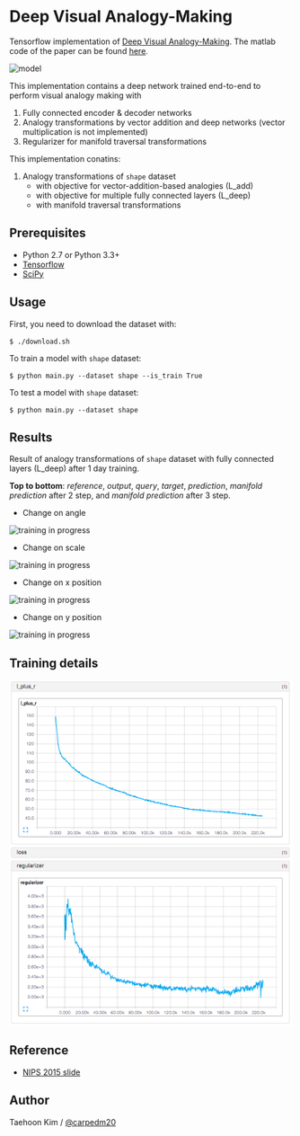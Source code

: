 Deep Visual Analogy-Making
==========================

Tensorflow implementation of [Deep Visual Analogy-Making](http://www-personal.umich.edu/~reedscot/nips2015.pdf). The matlab code of the paper can be found [here](http://www-personal.umich.edu/~reedscot/files/nips2015-analogy.tar.gz).

![model](https://github.com/carpedm20/visual-analogy-tensorflow/raw/83893d866557239a890053b55cb7105ebf54045e/assets/model.png)

This implementation contains a deep network trained end-to-end to perform visual analogy making with

1. Fully connected encoder & decoder networks
2. Analogy transformations by vector addition and deep networks (vector multiplication is not implemented)
3. Regularizer for manifold traversal transformations

This implementation conatins:

1. Analogy transformations of `shape` dataset
    - with objective for vector-addition-based analogies (L_add)
    - with objective for multiple fully connected layers (L_deep)
    - with manifold traversal transformations


Prerequisites
-------------

- Python 2.7 or Python 3.3+
- [Tensorflow](https://www.tensorflow.org/)
- [SciPy](http://www.scipy.org/)


Usage
-----

First, you need to download the dataset with:

    $ ./download.sh

To train a model with `shape` dataset:

    $ python main.py --dataset shape --is_train True

To test a model with `shape` dataset:

    $ python main.py --dataset shape 


Results
-------

Result of analogy transformations of `shape` dataset with fully connected layers (L_deep) after 1 day training.

**Top to bottom**: *reference*, *output*, *query*, *target*, *prediction*, *manifold prediction* after 2 step, and *manifold prediction* after 3 step.

- Change on angle

![training in progress](https://raw.githubusercontent.com/carpedm20/visual-analogy-tensorflow/9fcceba0c580ffd3ce658b4961978b8758bacb37/assets/rotate_160212.png)

- Change on scale

![training in progress](https://raw.githubusercontent.com/carpedm20/visual-analogy-tensorflow/9fcceba0c580ffd3ce658b4961978b8758bacb37/assets/scale_160212.png)

- Change on x position

![training in progress](https://raw.githubusercontent.com/carpedm20/visual-analogy-tensorflow/9fcceba0c580ffd3ce658b4961978b8758bacb37/assets/xpos_160212.png)

- Change on y position

![training in progress](https://raw.githubusercontent.com/carpedm20/visual-analogy-tensorflow/9fcceba0c580ffd3ce658b4961978b8758bacb37/assets/ypos_160212.png)



Training details
----------------

![training in progress](./assets/shape_loss_160211.png)



Reference
---------

- [NIPS 2015 slide](http://www-personal.umich.edu/~reedscot/files/nips2015-analogy-slides.pptx)


Author
------

Taehoon Kim / [@carpedm20](http://carpedm20.github.io/)
